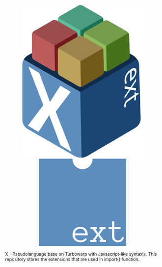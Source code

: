 <div align="center">
  <img src="logo.svg">
  <img src="ext.logo.svg">
</div>

X - Pseudolanguage base on Turbowarp with Javascript-like syntaxis. This repository stores the extensions that are used in import() function.
